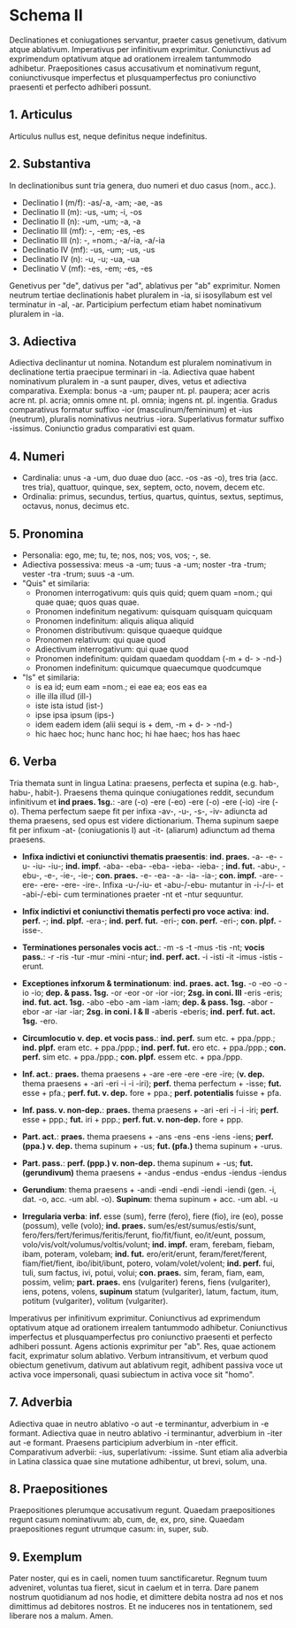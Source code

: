 # Schema II

Declinationes et coniugationes servantur, praeter casus genetivum, dativum atque ablativum. Imperativus per infinitivum exprimitur. Coniunctivus ad exprimendum optativum atque ad orationem irrealem tantummodo adhibetur. Praepositiones casus accusativum et nominativum regunt, coniunctivusque imperfectus et plusquamperfectus pro coniunctivo praesenti et perfecto adhiberi possunt.

## 1. Articulus

Articulus nullus est, neque definitus neque indefinitus.

## 2. Substantiva

In declinationibus sunt tria genera, duo numeri et duo casus (nom., acc.).

- Declinatio I (m/f): -as/-a, -am; -ae, -as
- Declinatio II (m): -us, -um; -i, -os
- Declinatio II (n): -um, -um; -a, -a
- Declinatio III (mf): -, -em; -es, -es
- Declinatio III (n): -, =nom.; -a/-ia, -a/-ia
- Declinatio IV (mf): -us, -um; -us, -us
- Declinatio IV (n): -u, -u; -ua, -ua
- Declinatio V (mf): -es, -em; -es, -es

Genetivus per "de", dativus per "ad", ablativus per "ab" exprimitur. Nomen neutrum tertiae declinationis habet pluralem in -ia, si isosyllabum est vel terminatur in -al, -ar. Participium perfectum etiam habet nominativum pluralem in -ia.

## 3. Adiectiva

Adiectiva declinantur ut nomina. Notandum est pluralem nominativum in declinatione tertia praecipue terminari in -ia. Adiectiva quae habent nominativum pluralem in -a sunt pauper, dives, vetus et adiectiva comparativa. Exempla: bonus -a -um; pauper nt. pl. paupera; acer acris acre nt. pl. acria; omnis omne nt. pl. omnia; ingens nt. pl.  ingentia. Gradus comparativus formatur suffixo -ior (masculinum/femininum) et -ius (neutrum), pluralis nominativus neutrius -iora. Superlativus formatur suffixo -issimus. Coniunctio gradus comparativi est quam.

## 4. Numeri

- Cardinalia: unus -a -um, duo duae duo (acc. -os -as -o), tres tria (acc. tres tria), quattuor, quinque, sex, septem, octo, novem, decem etc. 
- Ordinalia: primus, secundus, tertius, quartus, quintus, sextus, septimus, octavus, nonus, decimus etc.

## 5. Pronomina

- Personalia: ego, me; tu, te; nos, nos; vos, vos; -, se.
- Adiectiva possessiva: meus -a -um; tuus -a -um; noster -tra -trum; vester -tra -trum; suus -a -um.
- "Quis" et similaria:
	- Pronomen interrogativum: quis quis quid; quem quam =nom.; qui quae quae; quos quas quae.
	- Pronomen indefinitum negativum: quisquam quisquam quicquam
	- Pronomen indefinitum: aliquis aliqua aliquid
	- Pronomen distributivum: quisque quaeque quidque
	- Pronomen relativum: qui quae quod
	- Adiectivum interrogativum: qui quae quod
	- Pronomen indefinitum: quidam quaedam quoddam (-m + d- > -nd-)
	- Pronomen indefinitum: quicumque quaecumque quodcumque
- "Is" et similaria: 
	- is ea id; eum eam =nom.; ei eae ea; eos eas ea
	- ille illa illud (ill-)
	- iste ista istud (ist-)
	- ipse ipsa ipsum (ips-)
	- idem eadem idem (alii sequi is + dem, -m + d- > -nd-)
	- hic haec hoc; hunc hanc hoc; hi hae haec; hos has haec

## 6. Verba

Tria themata sunt in lingua Latina: praesens, perfecta et supina (e.g. hab-, habu-, habit-). Praesens thema quinque coniugationes reddit, secundum infinitivum et **ind praes. 1sg.**: -are (-o) -ere (-eo) -ere (-o) -ere (-io) -ire (-o). Thema perfectum saepe fit per infixa -av-, -u-, -s-, -iv- adiuncta ad thema praesens, sed opus est videre dictionarium. Thema supinum saepe fit per infixum -at- (coniugationis I) aut -it- (aliarum) adiunctum ad thema praesens. 

- **Infixa indictivi et coniunctivi thematis praesentis**: **ind. praes.** -a- -e- -u- -iu- -iu-; **ind. impf.** -aba- -eba- -eba- -ieba- -ieba- ; **ind. fut.** -abu-, -ebu-, -e-, -ie-, -ie-; **con. praes.**  -e- -ea- -a- -ia- -ia-; **con. impf.** -are- -ere- -ere- -ere- -ire-. Infixa -u-/-iu- et -abu-/-ebu- mutantur in -i-/-i- et -abi-/-ebi- cum terminationes praeter -nt et -ntur sequuntur. 

- **Infix indictivi et coniunctivi thematis perfecti pro voce activa**: **ind. perf.** -; **ind. plpf.** -era-; **ind. perf. fut.** -eri-; **con. perf.** -eri-; **con. plpf.** -isse-.

- **Terminationes personales vocis act.**: -m -s -t -mus -tis -nt; **vocis pass.**: -r -ris -tur -mur -mini -ntur; **ind. perf. act.** -i -isti -it -imus -istis -erunt.

- **Exceptiones infxorum & terminationum**: **ind. praes. act. 1sg.** -o -eo -o -io -io; **dep. & pass. 1sg.** -or -eor -or -ior -ior; **2sg. in coni. III** -eris -eris; **ind. fut. act. 1sg.** -abo -ebo -am -iam -iam; **dep. & pass. 1sg.** -abor -ebor -ar -iar -iar; **2sg. in coni. I & II** -aberis -eberis; **ind. perf. fut. act. 1sg.** -ero.

- **Circumlocutio v. dep. et vocis pass.**: **ind. perf.** sum etc. + ppa./ppp.; **ind. plpf.** eram etc. + ppa./ppp.; **ind. perf. fut.** ero etc. + ppa./ppp.; **con. perf.** sim etc. + ppa./ppp.; **con. plpf.** essem etc. + ppa./ppp.

- **Inf. act.**: **praes.** thema praesens + -are -ere -ere -ere -ire; (**v. dep.** thema praesens + -ari -eri -i -i -iri); **perf.** thema perfectum + -isse; **fut.** esse + pfa.; **perf. fut. v. dep.** fore + ppa.; **perf. potentialis** fuisse + pfa.

- **Inf. pass. v. non-dep.**: **praes.** thema praesens + -ari -eri -i -i -iri; **perf.** esse + ppp.; **fut.** iri + ppp.; **perf. fut. v. non-dep.** fore + ppp.

- **Part. act.**: **praes.** thema praesens + -ans -ens -ens -iens -iens; **perf. (ppa.) v. dep.** thema supinum + -us; **fut. (pfa.)** thema supinum + -urus.

- **Part. pass.**: **perf. (ppp.) v. non-dep.** thema supinum + -us; **fut. (gerundivum)** thema praesens + -andus -endus -endus -iendus -iendus

- **Gerundium**: thema praesens + -andi -endi -endi -iendi -iendi (gen. -i, dat. -o, acc. -um abl. -o). **Supinum**: thema supinum + acc. -um abl. -u

- **Irregularia verba**: **inf.** esse (sum), ferre (fero), fiere (fio), ire (eo), posse (possum), velle (volo); **ind. praes.** sum/es/est/sumus/estis/sunt, fero/fers/fert/ferimus/feritis/ferunt, fio/fit/fiunt, eo/it/eunt, possum, volo/vis/volt/volumus/voltis/volunt; **ind. impf.** eram, ferebam, fiebam, ibam, poteram, volebam; **ind. fut.** ero/erit/erunt, feram/feret/ferent, fiam/fiet/fient, ibo/ibit/ibunt, potero, volam/volet/volent; **ind. perf.** fui, tuli, sum factus, ivi, potui, volui; **con. praes.** sim, feram, fiam, eam, possim, velim; **part. praes.** ens (vulgariter) ferens, fiens (vulgariter), iens, potens, volens, **supinum** statum (vulgariter), latum, factum, itum, potitum (vulgariter), volitum (vulgariter). 

Imperativus per infinitivum exprimitur. Coniunctivus ad exprimendum optativum atque ad orationem irrealem tantummodo adhibetur. Coniunctivus imperfectus et plusquamperfectus pro coniunctivo praesenti et perfecto adhiberi possunt. Agens actionis exprimitur per "ab". Res, quae actionem facit, exprimatur solum ablativo. Verbum intransitivum, et verbum quod obiectum genetivum, dativum aut ablativum regit, adhibent passiva voce ut activa voce impersonali, quasi subiectum in activa voce sit "homo".

## 7. Adverbia

Adiectiva quae in neutro ablativo -o aut -e terminantur, adverbium in -e formant. Adiectiva quae in neutro ablativo -i terminantur, adverbium in -iter aut -e formant. Praesens participium adverbium in -nter efficit. Comparativum adverbii: -ius, superlativum: -issime. Sunt etiam alia adverbia in Latina classica quae sine mutatione adhibentur, ut brevi, solum, una.

## 8. Praepositiones

Praepositiones plerumque accusativum regunt. Quaedam praepositiones regunt casum nominativum: ab, cum, de, ex, pro, sine. Quaedam praepositiones regunt utrumque casum: in, super, sub.

## 9. Exemplum

Pater noster, qui es in caeli, nomen tuum sanctificaretur. Regnum tuum adveniret, voluntas tua fieret, sicut in caelum et in terra. Dare panem nostrum quotidianum ad nos hodie, et dimittere debita nostra ad nos et nos dimittimus ad debitores nostros. Et ne induceres nos in tentationem, sed liberare nos a malum. Amen.
